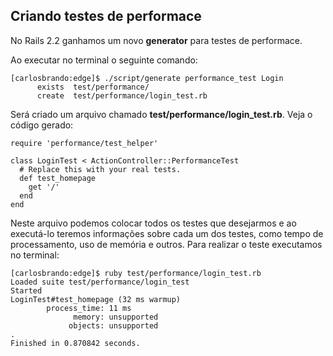 ## Criando testes de performace

No Rails 2.2 ganhamos um novo **generator** para testes de performace.

Ao executar no terminal o seguinte comando:

	[carlosbrando:edge]$ ./script/generate performance_test Login
	      exists  test/performance/
	      create  test/performance/login_test.rb

Será criado um arquivo chamado **test/performance/login\_test.rb**. Veja o código gerado:

	require 'performance/test_helper'

	class LoginTest < ActionController::PerformanceTest
	  # Replace this with your real tests.
	  def test_homepage
	    get '/'
	  end
	end

Neste arquivo podemos colocar todos os testes que desejarmos e ao executá-lo teremos informações sobre cada um dos testes, como tempo de processamento, uso de memória e outros. Para realizar o teste executamos no terminal:

	[carlosbrando:edge]$ ruby test/performance/login_test.rb
	Loaded suite test/performance/login_test
	Started
	LoginTest#test_homepage (32 ms warmup)
	        process_time: 11 ms
	              memory: unsupported
	             objects: unsupported
	.
	Finished in 0.870842 seconds.
